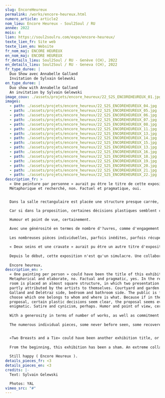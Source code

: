 ```yaml
---
slug: EncoreHeureux
permalink: /works/encore-heureux.html
numero_article: article2
nom_lieu: Encore Heureux - Soul2Soul / RU
année: 2022
mois: 4
lien: https://soul2soulru.com/expo/encore-heureux/
texte_lien_fr: Site web
texte_lien_en: Website
fr_nom_maj: ENCORE HEUREUX
en_nom_maj: ENCORE HEUREUX
fr_details_lieu: Soul2Soul / RU - Genève (CH), 2022
en_details_lieu: Soul2Soul / RU - Geneva (CH), 2022
fr_type_duree: |
  Duo Show avec Annabelle Galland
  Invitation de Sylvain Gelewski
en_type_duree: |
  Duo show with Annabelle Galland
  An invitation by Sylvain Gelewski
image_couv: ./assets/projets/encore_heureux/22_S2S_ENCOREHEUREUX_01.jpg
images:
  - path: ./assets/projets/encore_heureux/22_S2S_ENCOREHEUREUX_04.jpg
  - path: ./assets/projets/encore_heureux/22_S2S_ENCOREHEUREUX_05.jpg
  - path: ./assets/projets/encore_heureux/22_S2S_ENCOREHEUREUX_06.jpg
  - path: ./assets/projets/encore_heureux/22_S2S_ENCOREHEUREUX_07.jpg
  - path: ./assets/projets/encore_heureux/22_S2S_ENCOREHEUREUX_08.jpg
  - path: ./assets/projets/encore_heureux/22_S2S_ENCOREHEUREUX_11.jpg
  - path: ./assets/projets/encore_heureux/22_S2S_ENCOREHEUREUX_13.jpg
  - path: ./assets/projets/encore_heureux/22_S2S_ENCOREHEUREUX_14.jpg
  - path: ./assets/projets/encore_heureux/22_S2S_ENCOREHEUREUX_15.jpg
  - path: ./assets/projets/encore_heureux/22_S2S_ENCOREHEUREUX_13.jpg
  - path: ./assets/projets/encore_heureux/22_S2S_ENCOREHEUREUX_16.jpg
  - path: ./assets/projets/encore_heureux/22_S2S_ENCOREHEUREUX_18.jpg
  - path: ./assets/projets/encore_heureux/22_S2S_ENCOREHEUREUX_19.jpg
  - path: ./assets/projets/encore_heureux/22_S2S_ENCOREHEUREUX_20.jpg
  - path: ./assets/projets/encore_heureux/22_S2S_ENCOREHEUREUX_21.jpg
  - path: ./assets/projets/encore_heureux/22_S2S_ENCOREHEUREUX_22.jpg
description_fr: >
  « Une peinture par personne » aurait pu être le titre de cette exposition.
  Métaphorique et recherché, non. Factuel et pragmatique, oui.


  Dans la salle rectangulaire est placée une structure presque carrée, dans laquelle deux boxes de présentation sont en partie attribués par les artistes à elleux-mêmes. Côté cour et côté jardin, côté Galland et côté Delétraz, côté chambre à coucher et côté salle de bain. Libre au public de choisir lequel est à qui et où se trouve quoi. 

  Car si dans la proposition, certaines décisions plastiques semblent claires, le propos parait plus énigmatique. Satire et cynisme, peut-être. 

  Humour et point de vue, certainement.
            
  Avec une générosité en termes de nombre d'?uvres, comme d'engagement en amont de l'exposition, les deux artistes appliquent dans ce cas et à la lettre, la première phrase de la devise de l'espace qui les accueille : laisser libre cours à l'expérimentation, la tentative, l'idée. Iels explorent diverses surfaces ne servant pas qu'à peindre, transposent la pratique de la sculpture à celle de l'assemblage, brisent une habituelle hiérarchie entre les ?uvres, procèdent autant par ajouts de détails délicats que par soustractions d'éléments perturbateurs, jouent avec la fonction et le statut de cadre dans tous les sens, comme avec le cadre de monstration de leurs pièces en soi. Autrement dit, faire du sérieux sans se prendre au sérieux.
            
  Les nombreuses pièces individuelles, parfois inédites, parfois récupérées, provenant presque toujours de matériaux recyclés, deviennent installation éphémère et ?uvres communes uniques. Elles forment un ensemble clairsemant la surface du sol, les cimaises et l'espace factice ainsi créé. À travers le choix des matières premières utilisées, catelles en savon, lampes fonctionnelles mais non-ornementales, abat-jours anciens ou étranges, rideau retouché mais non-dissimulant, fontaine repeinte de laquelle ne jaillit pas d'eau mais un bouquet de fleurs, céramiques léchées sans être précieuses, structure en bois laquée mais instable, huile sur toile trouée, autocollants éparpillés et narguant les spectateurices, jusque dans la pose superstitieuse d'un objet anodin à l'arrière de leur structure, Annabelle Galland et Victor Delétraz se jouent de certains codes et assument les paradoxes de leur proposition. Celle-ci devient l'envers d'un décor où il n'y a rien à voir, ou presque. Contradiction et échec, pas du tout. Perspicacité et potentiel performatif, absolument. 

  « Deux seins et une cravate » aurait pu être un autre titre d'exposition ou peut-être de la performance en binôme ayant lieu dans l'espace, activant les divers éléments de l'installation, comme une critique d'un circuit dans lequel iels ont choisi d'évoluer. La rumeur dit que les artistes doivent financer leur production, payer leur choix de vie plutôt qu'elleux-mêmes. Preuve en est la longue liste de remerciements qu'iels ont tenu à partager avec le public, où le fait d'avoir un exécutant de montage revêt autant d'importance que d'avoir une préparatrice de banquet. Peut-être que les deux acolytes travaillent dans un même café de théâtre, échangeant là-bas bien plus de commandes que de répliques. Des partenaires de travail et de jeu parfaites,en somme.
            
  Depuis le début, cette exposition n'est qu'un simulacre. Une collaboration extrême, à la limite de la perte d'équilibre mais dans une maîtrise totale. On les aurait même entendu dire « faut pas se louper ».
            
  Encore heureux.
description_en: >
  « One painting per person » could have been the title of this exhibition.
  Metaphorical and elaborate, no. Factual and pragmatic, yes. In the rectangular
  room is placed an almost square structure, in which two presentation boxes are
  partly attributed by the artists to themselves. Courtyard and garden side,
  Galland and Delétraz side, bedroom and bathroom side. The public is free to
  choose which one belongs to whom and where is what. Because if in the
  proposal, certain plastic decisions seem clear, the proposal seems even more
  enigmatic. Satire and cynicism, perhaps. Humor and point of view, certainly.
            
  With a generosity in terms of number of works, as well as commitment before the exhibition, the two artists apply in this case, and to the letter, the first sentence of the motto of the space that welcomes them: give free rein to experimentation, the attempt, the idea. They explore various surfaces that are not only used for painting, transpose the practice of sculpture to that of assemblage, break the usual hierarchy between the works, proceed as much by adding delicate details as by subtracting disruptive elements, play with the function and status of the frame in all senses, as with the framework of the display of their pieces in itself. In other words, to be serious without taking themselves seriously.
            
  The numerous individual pieces, some never before seen, some recovered, almost all from recycled materials, become ephemeral installations and unique communal works. Together, they form an ensemble that sparsely covers the surface of the floor, the framing and the artificial space thus created. Through the choice of the raw materials used, the tiles made of soap, the functional but non-ornamental lamps, the old or strange lampshades, the retouched but non-dissimulating curtain, the repainted fountain from which does not spout water but a bouquet of flowers, the ceramics polished without being precious, wooden structure lacquered but unstable, oil on canvas with holes, stickers scattered and taunting the spectators, even in the superstitious pose of a harmless object at the back of a structure. Annabelle Galland and Victor Delétraz play with certain codes and assume the paradoxes of their proposal. This here becomes the backside of adecor where there is nothing to see, or almost. Contradiction and failure, not at all. Insight and performative potential, absolutely.


  «Two Breasts and a Tie» could have been another exhibition title, or perhaps the pair performance taking place in the space, activating the various elements of the installation, as a critique of the circuit in which they have chosen to evolve. Rumor has it that artists must finance their production, pay for their life choices rather than themselves. Proof of this is the long list of thanks they wanted to share with the audience, in which including an editor is as important as including a banquet hostess. Perhaps the two sidekicks work in the same theater café, exchanging far more orders than dialogue lines there. Perfect working and playing partners, in short.
            
  From the beginning, this exhibition has been a sham. An extreme collaboration, on the verge of losing balance but in total control. One would even have heard them say «we must not miss». 
            
  Still happy ( Encore Heureux ).
details_pieces_fr: <3
details_pieces_en: <3
credits: |-
  Text: Sylvain Gelewski

  Photos: YAL
vimeo_src: "#"
---
```

